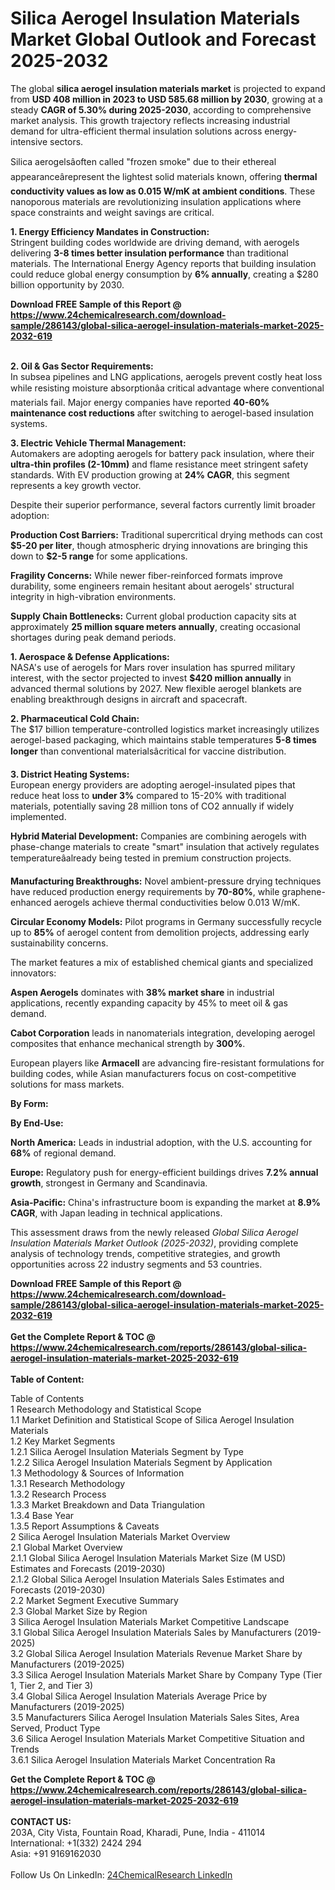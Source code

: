 <h1>Silica Aerogel Insulation Materials Market Global Outlook and Forecast 2025-2032</h1><p>The global <strong>silica aerogel insulation materials market</strong> is projected to expand from <strong>USD 408 million in 2023 to USD 585.68 million by 2030</strong>, growing at a steady <strong>CAGR of 5.30% during 2025-2030</strong>, according to comprehensive market analysis. This growth trajectory reflects increasing industrial demand for ultra-efficient thermal insulation solutions across energy-intensive sectors.</p><p>Silica aerogelsâoften called "frozen smoke" due to their ethereal appearanceârepresent the lightest solid materials known, offering <strong>thermal conductivity values as low as 0.015 W/mK at ambient conditions</strong>. These nanoporous materials are revolutionizing insulation applications where space constraints and weight savings are critical.</p><p><strong>1. Energy Efficiency Mandates in Construction:</strong><br>
Stringent building codes worldwide are driving demand, with aerogels delivering <strong>3-8 times better insulation performance</strong> than traditional materials. The International Energy Agency reports that building insulation could reduce global energy consumption by <strong>6% annually</strong>, creating a $280 billion opportunity by 2030.</p><div><b>Download FREE Sample of this Report @ 
            <a href="https://www.24chemicalresearch.com/download-sample/286143/global-silica-aerogel-insulation-materials-market-2025-2032-619">
            https://www.24chemicalresearch.com/download-sample/286143/global-silica-aerogel-insulation-materials-market-2025-2032-619</a></b></div><br><p><strong>2. Oil &amp; Gas Sector Requirements:</strong><br>
In subsea pipelines and LNG applications, aerogels prevent costly heat loss while resisting moisture absorptionâa critical advantage where conventional materials fail. Major energy companies have reported <strong>40-60% maintenance cost reductions</strong> after switching to aerogel-based insulation systems.</p><p><strong>3. Electric Vehicle Thermal Management:</strong><br>
Automakers are adopting aerogels for battery pack insulation, where their <strong>ultra-thin profiles (2-10mm)</strong> and flame resistance meet stringent safety standards. With EV production growing at <strong>24% CAGR</strong>, this segment represents a key growth vector.</p><p>Despite their superior performance, several factors currently limit broader adoption:</p><p><strong>Production Cost Barriers:</strong> Traditional supercritical drying methods can cost <strong>$5-20 per liter</strong>, though atmospheric drying innovations are bringing this down to <strong>$2-5 range</strong> for some applications.</p><p><strong>Fragility Concerns:</strong> While newer fiber-reinforced formats improve durability, some engineers remain hesitant about aerogels' structural integrity in high-vibration environments.</p><p><strong>Supply Chain Bottlenecks:</strong> Current global production capacity sits at approximately <strong>25 million square meters annually</strong>, creating occasional shortages during peak demand periods.</p><p><strong>1. Aerospace &amp; Defense Applications:</strong><br>
NASA's use of aerogels for Mars rover insulation has spurred military interest, with the sector projected to invest <strong>$420 million annually</strong> in advanced thermal solutions by 2027. New flexible aerogel blankets are enabling breakthrough designs in aircraft and spacecraft.</p><p><strong>2. Pharmaceutical Cold Chain:</strong><br>
The $17 billion temperature-controlled logistics market increasingly utilizes aerogel-based packaging, which maintains stable temperatures <strong>5-8 times longer</strong> than conventional materialsâcritical for vaccine distribution.</p><p><strong>3. District Heating Systems:</strong><br>
European energy providers are adopting aerogel-insulated pipes that reduce heat loss to <strong>under 3%</strong> compared to 15-20% with traditional materials, potentially saving 28 million tons of CO2 annually if widely implemented.</p><p><strong>Hybrid Material Development:</strong> Companies are combining aerogels with phase-change materials to create "smart" insulation that actively regulates temperatureâalready being tested in premium construction projects.</p><p><strong>Manufacturing Breakthroughs:</strong> Novel ambient-pressure drying techniques have reduced production energy requirements by <strong>70-80%</strong>, while graphene-enhanced aerogels achieve thermal conductivities below 0.013 W/mK.</p><p><strong>Circular Economy Models:</strong> Pilot programs in Germany successfully recycle up to <strong>85%</strong> of aerogel content from demolition projects, addressing early sustainability concerns.</p><p>The market features a mix of established chemical giants and specialized innovators:</p><p><strong>Aspen Aerogels</strong> dominates with <strong>38% market share</strong> in industrial applications, recently expanding capacity by 45% to meet oil &amp; gas demand.</p><p><strong>Cabot Corporation</strong> leads in nanomaterials integration, developing aerogel composites that enhance mechanical strength by <strong>300%</strong>.</p><p>European players like <strong>Armacell</strong> are advancing fire-resistant formulations for building codes, while Asian manufacturers focus on cost-competitive solutions for mass markets.</p><p><strong>By Form:</strong></p><p><strong>By End-Use:</strong></p><p><strong>North America:</strong> Leads in industrial adoption, with the U.S. accounting for <strong>68%</strong> of regional demand.</p><p><strong>Europe:</strong> Regulatory push for energy-efficient buildings drives <strong>7.2% annual growth</strong>, strongest in Germany and Scandinavia.</p><p><strong>Asia-Pacific:</strong> China's infrastructure boom is expanding the market at <strong>8.9% CAGR</strong>, with Japan leading in technical applications.</p><p>This assessment draws from the newly released <em>Global Silica Aerogel Insulation Materials Market Outlook (2025-2032)</em>, providing complete analysis of technology trends, competitive strategies, and growth opportunities across 22 industry segments and 53 countries.</p><div><b>Download FREE Sample of this Report @ 
            <a href="https://www.24chemicalresearch.com/download-sample/286143/global-silica-aerogel-insulation-materials-market-2025-2032-619">
            https://www.24chemicalresearch.com/download-sample/286143/global-silica-aerogel-insulation-materials-market-2025-2032-619</a></b></div><br><div><b>Get the Complete Report & TOC @ 
            <a href="https://www.24chemicalresearch.com/reports/286143/global-silica-aerogel-insulation-materials-market-2025-2032-619">
            https://www.24chemicalresearch.com/reports/286143/global-silica-aerogel-insulation-materials-market-2025-2032-619</a></b></div><br>
            <b>Table of Content:</b><p>Table of Contents<br />
1 Research Methodology and Statistical Scope<br />
1.1 Market Definition and Statistical Scope of Silica Aerogel Insulation Materials<br />
1.2 Key Market Segments<br />
1.2.1 Silica Aerogel Insulation Materials Segment by Type<br />
1.2.2 Silica Aerogel Insulation Materials Segment by Application<br />
1.3 Methodology & Sources of Information<br />
1.3.1 Research Methodology<br />
1.3.2 Research Process<br />
1.3.3 Market Breakdown and Data Triangulation<br />
1.3.4 Base Year<br />
1.3.5 Report Assumptions & Caveats<br />
2 Silica Aerogel Insulation Materials Market Overview<br />
2.1 Global Market Overview<br />
2.1.1 Global Silica Aerogel Insulation Materials Market Size (M USD) Estimates and Forecasts (2019-2030)<br />
2.1.2 Global Silica Aerogel Insulation Materials Sales Estimates and Forecasts (2019-2030)<br />
2.2 Market Segment Executive Summary<br />
2.3 Global Market Size by Region<br />
3 Silica Aerogel Insulation Materials Market Competitive Landscape<br />
3.1 Global Silica Aerogel Insulation Materials Sales by Manufacturers (2019-2025)<br />
3.2 Global Silica Aerogel Insulation Materials Revenue Market Share by Manufacturers (2019-2025)<br />
3.3 Silica Aerogel Insulation Materials Market Share by Company Type (Tier 1, Tier 2, and Tier 3)<br />
3.4 Global Silica Aerogel Insulation Materials Average Price by Manufacturers (2019-2025)<br />
3.5 Manufacturers Silica Aerogel Insulation Materials Sales Sites, Area Served, Product Type<br />
3.6 Silica Aerogel Insulation Materials Market Competitive Situation and Trends<br />
3.6.1 Silica Aerogel Insulation Materials Market Concentration Ra</p><div><b>Get the Complete Report & TOC @ 
            <a href="https://www.24chemicalresearch.com/reports/286143/global-silica-aerogel-insulation-materials-market-2025-2032-619">
            https://www.24chemicalresearch.com/reports/286143/global-silica-aerogel-insulation-materials-market-2025-2032-619</a></b></div><br><b>CONTACT US:</b><br>
            203A, City Vista, Fountain Road, Kharadi, Pune, India - 411014<br>
            International: +1(332) 2424 294<br>
            Asia: +91 9169162030 <br><br>
            Follow Us On LinkedIn: <a href="https://www.linkedin.com/company/24chemicalresearch/">24ChemicalResearch LinkedIn</a>